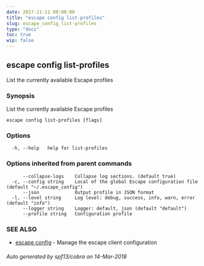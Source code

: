 ```yaml
---
date: 2017-11-11 00:00:00
title: "escape config list-profiles"
slug: escape_config_list-profiles
type: "docs"
toc: true
wip: false
---
```

## escape config list-profiles

List the currently available Escape profiles

### Synopsis


List the currently available Escape profiles

```
escape config list-profiles [flags]
```

### Options

```
  -h, --help   help for list-profiles
```

### Options inherited from parent commands

```
      --collapse-logs    Collapse log sections. (default true)
  -c, --config string    Local of the global Escape configuration file (default "~/.escape_config")
      --json             Output profile in JSON format
  -l, --level string     Log level: debug, success, info, warn, error (default "info")
      --logger string    Logger: default, json (default "default")
      --profile string   Configuration profile
```

### SEE ALSO
* [escape config](../escape_config/)	 - Manage the escape client configuration

###### Auto generated by spf13/cobra on 14-Mar-2018
